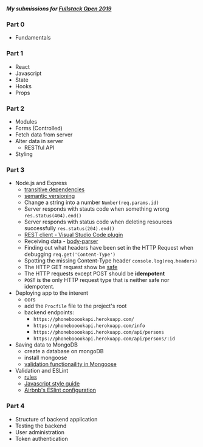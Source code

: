 ##### My submissions for [Fullstack Open 2019](https://fullstackopen.com/en/)

### Part 0

- Fundamentals

### Part 1

- React
- Javascript
- State
- Hooks
- Props

### Part 2

- Modules
- Forms (Controlled)
- Fetch data from server
- Alter data in server
  - RESTful API
- Styling

### Part 3

- Node.js and Express
  - [transitive dependencies](https://lexi-lambda.github.io/blog/2016/08/24/understanding-the-npm-dependency-model/)
  - [semantic versioning](https://docs.npmjs.com/about-semantic-versioning)
  - Change a string into a number `Number(req.params.id)`
  - Server responds with stauts code when something wrong `res.status(404).end()`
  - Server responds with status code when deleting resources successfully `res.status(204).end()`
  - [REST client - Visual Studio Code plugin](https://marketplace.visualstudio.com/items?itemName=humao.rest-client)
  - Receiving data - [body-parser](https://github.com/expressjs/body-parser)
  - Finding out what headers have been set in the HTTP Request when debugging `req.get('Content-Type')`
  - Spotting the missing Content-Type header `console.log(req.headers)`
  - The HTTP GET request show be [safe](https://www.w3.org/Protocols/rfc2616/rfc2616-sec9.html)
  - The HTTP requests except POST should be **idempotent**
  - `POST` is the only HTTP request type that is neither safe nor idempotent.
- Deploying app to the interent
  - cors
  - add the `Procfile` file to the project's root
  - backend endpoints:
    - `https://phonebooookapi.herokuapp.com/`
    - `https://phonebooookapi.herokuapp.com/info`
    - `https://phonebooookapi.herokuapp.com/api/persons`
    - `https://phonebooookapi.herokuapp.com/api/persons/:id`
- Saving data to MongoDB
  - create a database on mongoDB
  - install mongoose
  - [validation functionaility in Mongoose](https://mongoosejs.com/docs/validation.html)
- Validation and ESLint
  - [rules](https://eslint.org/docs/rules/)
  - [Javascript style guide](https://github.com/airbnb/javascript)
  - [Airbnb's ESlint configuration](https://github.com/airbnb/javascript/tree/master/packages/eslint-config-airbnb)

### Part 4

- Structure of backend application
- Testing the backend
- User administration
- Token authentication
